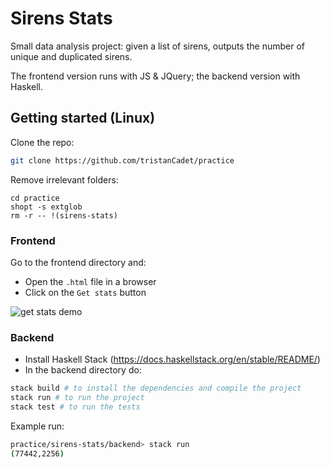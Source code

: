 # Sirens Stats

Small data analysis project: given a list of sirens, outputs the number of unique and duplicated sirens. 

The frontend version runs with JS & JQuery; the backend version with Haskell.

## Getting started (Linux)

Clone the repo:

```bash
git clone https://github.com/tristanCadet/practice
```

Remove irrelevant folders:

```
cd practice
shopt -s extglob
rm -r -- !(sirens-stats)
```

### Frontend

Go to the frontend directory and:

- Open the `.html` file in a browser
- Click on the `Get stats` button

![get stats demo](https://i.imgur.com/EgXN4dk.png)
### Backend
- Install Haskell Stack (https://docs.haskellstack.org/en/stable/README/)
- In the backend directory do:

```bash
stack build # to install the dependencies and compile the project
stack run # to run the project
stack test # to run the tests
```

Example run:

```bash
practice/sirens-stats/backend> stack run
(77442,2256)
```



